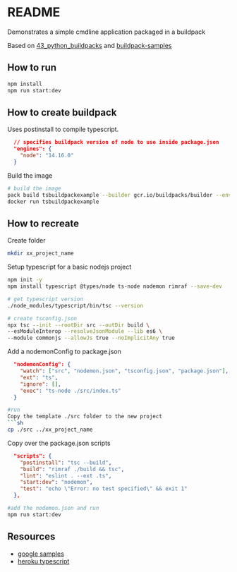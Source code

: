 # README
Demonstrates a simple cmdline application packaged in a buildpack

Based on [43_python_buildpacks](https://github.com/chrisguest75/docker_build_examples/tree/master/43_python_buildpacks) and [buildpack-samples](https://github.com/GoogleCloudPlatform/buildpack-samples)  

## How to run
```sh
npm install
npm run start:dev
```

## How to create buildpack
Uses postinstall to compile typescript.  

```json
  // specifies buildpack version of node to use inside package.json  
  "engines": {
    "node": "14.16.0"
  } 
```

Build the image
```sh
# build the image
pack build tsbuildpackexample --builder gcr.io/buildpacks/builder --env GOOGLE_ENTRYPOINT="node ./build/index.js"  
docker run tsbuildpackexample            
```


## How to recreate
Create folder  
```sh
mkdir xx_project_name
```

Setup typescript for a basic nodejs project
```sh
npm init -y   
npm install typescript @types/node ts-node nodemon rimraf --save-dev  

# get typescript version
./node_modules/typescript/bin/tsc --version 

# create tsconfig.json
npx tsc --init --rootDir src --outDir build \
--esModuleInterop --resolveJsonModule --lib es6 \
--module commonjs --allowJs true --noImplicitAny true
```

Add a nodemonConfig to package.json 
```json
  "nodemonConfig": {
    "watch": ["src", "nodemon.json", "tsconfig.json", "package.json"],
    "ext": "ts",
    "ignore": [],
    "exec": "ts-node ./src/index.ts"
  }
```

```sh
#run
Copy the template ./src folder to the new project
```sh
cp ./src ../xx_project_name
```

Copy over the package.json scripts
```json
  "scripts": {
    "postinstall": "tsc --build",
    "build": "rimraf ./build && tsc",
    "lint": "eslint . --ext .ts",
    "start:dev": "nodemon",
    "test": "echo \"Error: no test specified\" && exit 1"
  },
```

```sh
#add the nodemon.json and run
npm run start:dev
```


## Resources

* [google samples](https://github.com/GoogleCloudPlatform/buildpack-samples)  
* [heroku typescript](https://github.com/heroku/buildpacks-nodejs/blob/main/buildpacks/typescript/README.md)  
